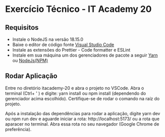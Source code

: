# Exercício Técnico - IT Academy 20

## Requisitos

- Instale o NodeJS na versão 18.15.0
- Baixe o editor de código fonte [Visual Studio Code](https://code.visualstudio.com/)
- Instale as extensões do Prettier - Code formatter e ESLint
- Instale em sua máquina um dos gerenciadores de pacote a seguir [Yarn](https://classic.yarnpkg.com/pt-BR/docs/install/#windows-stable) ou [NodeJs(NPM)](https://nodejs.org/en/download/)

## Rodar Aplicação
<p>
Entre no diretório itacademy-20 e abra o projeto no VSCode. Abra o terminal (Ctrl+ ' ) e digite: yarn install ou npm install (dependendo do gerenciador acima escolhido).
Certifique-se de rodar o comando na raíz do projeto.

Após a instalação das dependências para rodar a aplicação, digite yarn dev ou npm run dev e aguarde iniciar a rota: http://localhost:5173/ ou a rota que aparacer no terminal. Abra essa rota no seu navegador (Google Chrome de preferência).
</p>
